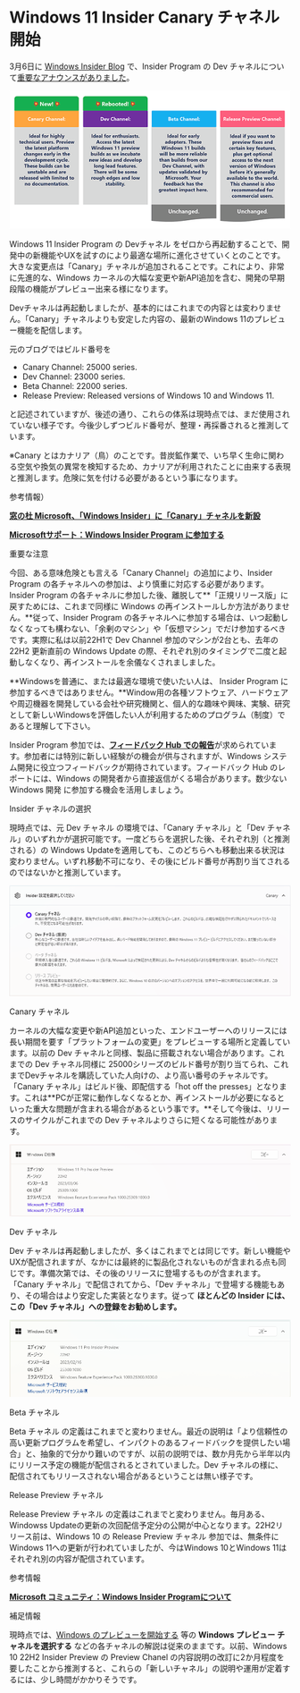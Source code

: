 # Windows 11 Insider Canary チャネル 開始

3月6日に [Windows Insider Blog](https://blogs.windows.com/windows-insider/) で、Insider Program の Dev チャネルについて[重要なアナウンスがありました](https://blogs.windows.com/windows-insider/2023/03/06/whats-coming-for-the-windows-insider-program-in-2023/)。

[![画像](9406df62-712d-4d02-98e5-96613a572408.png)](9406df62-712d-4d02-98e5-96613a572408.png)

Windows 11 Insider Program の Devチャネル をゼロから再起動することで、開発中の新機能やUXを試すのにより最適な場所に進化させていくとのことです。大きな変更点は「Canary」チャネルが追加されることです。これにより、非常に先進的な、Windows カーネルの大幅な変更や新API追加を含む、開発の早期段階の機能がプレビュー出来る様になります。

Devチャネルは再起動しましたが、基本的にはこれまでの内容とは変わりません。「Canary」チャネルよりも安定した内容の、最新のWindows 11のプレビュー機能を配信します。

元のブログではビルド番号を

- Canary Channel: 25000 series.
- Dev Channel: 23000 series.
- Beta Channel: 22000 series.
- Release Preview: Released versions of Windows 10 and Windows 11.

と記述されていますが、後述の通り、これらの体系は現時点では、まだ使用されていない様子です。今後少しずつビルド番号が、整理・再採番されると推測しています。

※Canary とはカナリア（鳥）のことです。昔炭鉱作業で、いち早く生命に関わる空気や換気の異常を検知するため、カナリアが利用されたことに由来する表現と推測します。危険に気を付ける必要があるという事になります。

参考情報）

[**窓の杜 Microsoft、「Windows Insider」に「Canary」チャネルを新設**](https://forest.watch.impress.co.jp/docs/news/1483723.html#image1_l.jpg)

[**Microsoftサポート：Windows Insider Program に参加する**](https://support.microsoft.com/ja-jp/windows/windows-insider-program-%E3%81%AB%E5%8F%82%E5%8A%A0%E3%81%99%E3%82%8B-ef20bb3d-40f4-20cc-ba3c-a72c844b563c)

重要な注意

今回、ある意味危険とも言える「Canary Channel」の追加により、Insider Program の各チャネルへの参加は、より慎重に対応する必要があります。Insider Program の各チャネルに参加した後、離脱して**「正規リリース版」に戻すためには、これまで同様に Windows の再インストールしか方法がありません。**従って、Insider Program の各チャネルへに参加する場合は、いつ起動しなくなっても構わない、「余剰のマシン」や「仮想マシン」でだけ参加するべきです。実際に私は以前22H1で Dev Channel 参加のマシンが2台とも、去年の22H2 更新直前の Windows Update の際、それぞれ別のタイミングで二度と起動しなくなり、再インストールを余儀なくされましました。

**Windowsを普通に、または最適な環境で使いたい人は、 Insider Program に参加するべきではありません。**Window用の各種ソフトウェア、ハードウェアや周辺機器を開発している会社や研究機関と、個人的な趣味や興味、実験、研究として新しいWindowsを評価したい人が利用するためのプログラム（制度）であると理解して下さい。

Insider Program 参加では、[**フィードバック Hub での報告**](https://support.microsoft.com/ja-jp/windows/%E3%83%95%E3%82%A3%E3%83%BC%E3%83%89%E3%83%90%E3%83%83%E3%82%AF-hub-%E3%82%A2%E3%83%97%E3%83%AA%E3%82%92%E4%BD%BF%E3%81%A3%E3%81%A6-microsoft-%E3%81%AB%E3%83%95%E3%82%A3%E3%83%BC%E3%83%89%E3%83%90%E3%83%83%E3%82%AF%E3%82%92%E9%80%81%E4%BF%A1%E3%81%99%E3%82%8B-f59187f8-8739-22d6-ba93-f66612949332)が求められています。参加者には特別に新しい経験がの機会が供与されますが、Windows システム開発に役立つフィードバックが期待されています。フィードバック Hub のレポートには、Windows の開発者から直接返信がくる場合があります。数少ない Windows 開発 に参加する機会を活用しましょう。

Insider チャネルの選択

現時点では、元 Dev チャネル の環境では、「Canary チャネル」と「Dev チャネル」のいずれかが選択可能です。一度どちらを選択した後、それぞれ別（と推測される）の Windows Updateを適用しても、このどちらへも移動出来る状況は変わりません。いずれ移動不可になり、その後にビルド番号が再割り当てされるのではないかと推測しています。

[![画像](4621c420-4f97-45ea-8f48-d68ad4b853e9.png)](4621c420-4f97-45ea-8f48-d68ad4b853e9.png)

Canary チャネル

カーネルの大幅な変更や新API追加といった、エンドユーザーへのリリースには長い期間を要す「プラットフォームの変更」をプレビューする場所と定義しています。以前の Dev チャネルと同様、製品に搭載されない場合があります。これまでの Dev チャネル同様に 25000シリーズのビルド番号が割り当てられ、これまでDevチャネルを購読していた人向けの、より高い番号のチャネルです。「Canary チャネル」はビルド後、即配信する「hot off the presses」となります。これは**PCが正常に動作しなくなるとか、再インストールが必要になるといった重大な問題が含まれる場合があるという事です。**そして今後は、リリースのサイクルがこれまでの Dev チャネルよりさらに短くなる可能性があります。

[![画像](f9395ee9-1fc5-4367-aef5-7d951e17a577.png)](f9395ee9-1fc5-4367-aef5-7d951e17a577.png)

Dev チャネル

Dev チャネルは再起動しましたが、多くはこれまでとは同じです。新しい機能やUXが配信されますが、なかには最終的に製品化されないものが含まれる点も同じです。準備次第では、その後のリリースに登場するものが含まれます。「Canary チャネル」で配信されてから、「Dev チャネル」で登場する機能もあり、その場合はより安定した実装となります。従って **ほとんどの Insider には、この「Dev チャネル」への登録をお勧めします。**

[![画像](ca6f47bd-8ae7-4a93-87c5-fd76e33b42fb.png)](ca6f47bd-8ae7-4a93-87c5-fd76e33b42fb.png)

Beta チャネル

Beta チャネル の定義はこれまでと変わりません。最近の説明は「より信頼性の高い更新プログラムを希望し、インパクトのあるフィードバックを提供したい場合」と、抽象的で分かり難いのですが、以前の説明では、数か月先から半年以内にリリース予定の機能が配信されるとされていました。Dev チャネルの様に、配信されてもリリースされない場合があるということは無い様子です。

Release Preview チャネル

Release Preview チャネル の定義はこれまでと変わりません。毎月ある、Windowss Updateの更新の次回配信予定分の公開が中心となります。22H2リリース前は、Windows 10 の Release Preview チャネル 参加では、無条件にWindows 11への更新が行われていましたが、今はWindows 10とWindows 11はそれぞれ別の内容が配信されています。

参考情報

[**Microsoft コミュニティ：Windows Insider Programについて**](https://answers.microsoft.com/ja-jp/insider/forum/all/windows-insider/dcff8930-0558-458a-9c54-2d8be8c9c168)

補足情報

現時点では、[Windows のプレビューを開始する](https://insider.windows.com/ja-jp/preview-windows) 等の **Windows プレビュー チャネルを選択する** などの各チャネルの解説は従来のままです。以前、Windows 10 22H2 Insider Preview の Preview Chanel の内容説明の改訂に2か月程度を要したことから推測すると、これらの「新しいチャネル」の説明や運用が定着するには、少し時間がかかりそうです。
